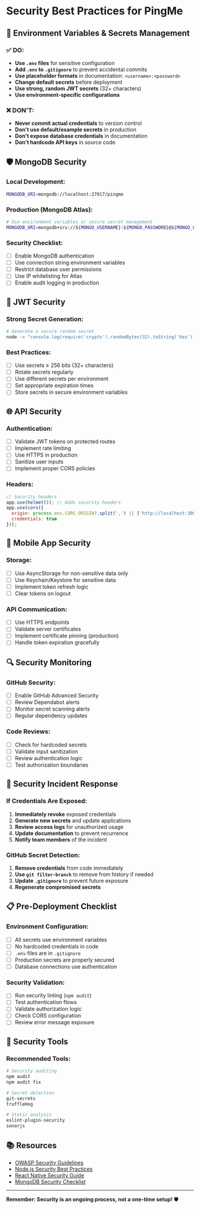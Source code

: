 # Security Best Practices for PingMe

## 🔐 Environment Variables & Secrets Management

### ✅ DO:
- **Use `.env` files** for sensitive configuration
- **Add `.env` to `.gitignore`** to prevent accidental commits
- **Use placeholder formats** in documentation: `<username>:<password>`
- **Change default secrets** before deployment
- **Use strong, random JWT secrets** (32+ characters)
- **Use environment-specific configurations**

### ❌ DON'T:
- **Never commit actual credentials** to version control
- **Don't use default/example secrets** in production
- **Don't expose database credentials** in documentation
- **Don't hardcode API keys** in source code

## 🛡️ MongoDB Security

### Local Development:
```bash
MONGODB_URI=mongodb://localhost:27017/pingme
```

### Production (MongoDB Atlas):
```bash
# Use environment variables or secure secret management
MONGODB_URI=mongodb+srv://${MONGO_USERNAME}:${MONGO_PASSWORD}@${MONGO_CLUSTER}.mongodb.net/pingme
```

### Security Checklist:
- [ ] Enable MongoDB authentication
- [ ] Use connection string environment variables
- [ ] Restrict database user permissions
- [ ] Use IP whitelisting for Atlas
- [ ] Enable audit logging in production

## 🔑 JWT Security

### Strong Secret Generation:
```bash
# Generate a secure random secret
node -e "console.log(require('crypto').randomBytes(32).toString('hex'))"
```

### Best Practices:
- [ ] Use secrets ≥ 256 bits (32+ characters)
- [ ] Rotate secrets regularly
- [ ] Use different secrets per environment
- [ ] Set appropriate expiration times
- [ ] Store secrets in secure environment variables

## 🌐 API Security

### Authentication:
- [ ] Validate JWT tokens on protected routes
- [ ] Implement rate limiting
- [ ] Use HTTPS in production
- [ ] Sanitize user inputs
- [ ] Implement proper CORS policies

### Headers:
```javascript
// Security headers
app.use(helmet()); // Adds security headers
app.use(cors({
  origin: process.env.CORS_ORIGIN?.split(',') || ['http://localhost:3000'],
  credentials: true
}));
```

## 📱 Mobile App Security

### Storage:
- [ ] Use AsyncStorage for non-sensitive data only
- [ ] Use Keychain/Keystore for sensitive data
- [ ] Implement token refresh logic
- [ ] Clear tokens on logout

### API Communication:
- [ ] Use HTTPS endpoints
- [ ] Validate server certificates
- [ ] Implement certificate pinning (production)
- [ ] Handle token expiration gracefully

## 🔍 Security Monitoring

### GitHub Security:
- [ ] Enable GitHub Advanced Security
- [ ] Review Dependabot alerts
- [ ] Monitor secret scanning alerts
- [ ] Regular dependency updates

### Code Reviews:
- [ ] Check for hardcoded secrets
- [ ] Validate input sanitization
- [ ] Review authentication logic
- [ ] Test authorization boundaries

## 🚨 Security Incident Response

### If Credentials Are Exposed:
1. **Immediately revoke** exposed credentials
2. **Generate new secrets** and update applications
3. **Review access logs** for unauthorized usage
4. **Update documentation** to prevent recurrence
5. **Notify team members** of the incident

### GitHub Secret Detection:
1. **Remove credentials** from code immediately
2. **Use `git filter-branch`** to remove from history if needed
3. **Update `.gitignore`** to prevent future exposure
4. **Regenerate compromised secrets**

## 📋 Pre-Deployment Checklist

### Environment Configuration:
- [ ] All secrets use environment variables
- [ ] No hardcoded credentials in code
- [ ] `.env` files are in `.gitignore`
- [ ] Production secrets are properly secured
- [ ] Database connections use authentication

### Security Validation:
- [ ] Run security linting (`npm audit`)
- [ ] Test authentication flows
- [ ] Validate authorization logic
- [ ] Check CORS configuration
- [ ] Review error message exposure

## 🔧 Security Tools

### Recommended Tools:
```bash
# Security auditing
npm audit
npm audit fix

# Secret detection
git-secrets
truffleHog

# Static analysis
eslint-plugin-security
sonarjs
```

## 📚 Resources

- [OWASP Security Guidelines](https://owasp.org/)
- [Node.js Security Best Practices](https://nodejs.org/en/docs/guides/security/)
- [React Native Security Guide](https://reactnative.dev/docs/security)
- [MongoDB Security Checklist](https://docs.mongodb.com/manual/administration/security-checklist/)

---

**Remember: Security is an ongoing process, not a one-time setup!** 🛡️
